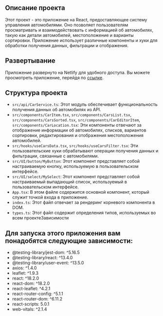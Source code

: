 ## Описание проекта

Этот проект - это приложение на React, предоставляющее систему управления автомобилями. Оно позволяет пользователям просматривать и взаимодействовать с информацией об автомобилях, такую как детали автомобилей, местоположение и варианты сортировки. Приложение использует различные компоненты и хуки для обработки получения данных, фильтрации и отображения.

## Развертывание

Приложение развернуто на Netlify для удобного доступа. Вы можете просмотреть приложение, перейдя по [ссылке](https://radiant-macaron-9bac6a.netlify.app).

## Структура проекта

- `src/api/CarService.ts`: Этот модуль обеспечивает функциональность получения данных об автомобилях из API.
- `src/components/CarItem.tsx`, `src/components/CarsList.tsx`, `src/components/CarsSorted.tsx`, `src/components/CarEditorItem`, `src/components/CarLocation.tsx`: Эти компоненты отвечают за отображение информации об автомобилях, списков, вариантов сортировки, редактирования и отображения местоположения автомобилей.
- `src/hooks/useCarsData.tsx`, `src/hooks/useCarsFilter.tsx`: Эти пользовательские хуки обрабатывают операции получения данных и фильтрации, связанные с автомобилями.
- `src/UI/button/MyButton`: Этот компонент представляет собой настраиваемую кнопку, используемую в пользовательском интерфейсе.
- `src/UI/select/MySelect`: Этот компонент представляет собой настраиваемый выпадающий список, используемый в пользовательском интерфейсе.
- `App.tsx`: В этом файле содержится основной компонент, который служит точкой входа в приложение.
- `index.ts`: Этот файл отвечает за рендеринг корневого компонента в DOM.
- `types.ts`: Этот файл содержит определения типов, используемых во всем проектеЗависимости

## Для запуска этого приложения вам понадобятся следующие зависимости:

- @testing-library/jest-dom: ^5.16.5
- @testing-library/react: ^13.4.0
- @testing-library/user-event: ^13.5.0
- axios: ^1.4.0
- leaflet: ^1.9.3
- react: ^18.2.0
- react-dom: ^18.2.0
- react-leaflet: ^4.2.1
- react-router-config: ^5.1.1
- react-router-dom: ^6.11.2
- react-scripts: 5.0.1
- web-vitals: ^2.1.4
